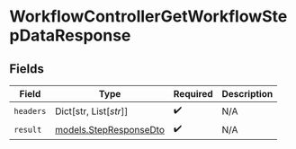 # WorkflowControllerGetWorkflowStepDataResponse


## Fields

| Field                                                  | Type                                                   | Required                                               | Description                                            |
| ------------------------------------------------------ | ------------------------------------------------------ | ------------------------------------------------------ | ------------------------------------------------------ |
| `headers`                                              | Dict[str, List[*str*]]                                 | :heavy_check_mark:                                     | N/A                                                    |
| `result`                                               | [models.StepResponseDto](../models/stepresponsedto.md) | :heavy_check_mark:                                     | N/A                                                    |